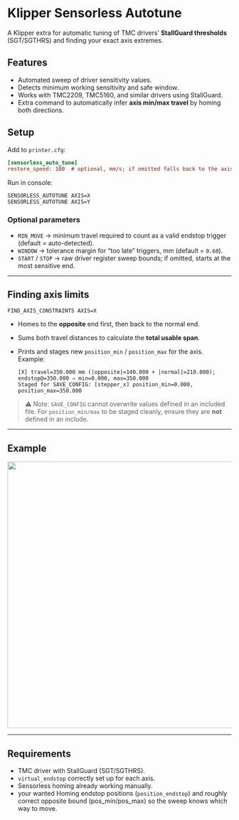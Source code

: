 # Klipper Sensorless Autotune

A Klipper extra for automatic tuning of TMC drivers’ **StallGuard thresholds** (SGT/SGTHRS) and finding your exact axis extremes.

## Features

* Automated sweep of driver sensitivity values.
* Detects minimum working sensitivity and safe window.
* Works with TMC2209, TMC5160, and similar drivers using StallGuard.
* Extra command to automatically infer **axis min/max travel** by homing both directions.

## Setup

Add to `printer.cfg`:

```ini
[sensorless_auto_tune]
restore_speed: 100  # optional, mm/s; if omitted falls back to the axis' homing speed
```

Run in console:

```
SENSORLESS_AUTOTUNE AXIS=X
SENSORLESS_AUTOTUNE AXIS=Y
```

### Optional parameters

* `MIN_MOVE` → minimum travel required to count as a valid endstop trigger (default = auto-detected).
* `WINDOW` → tolerance margin for “too late” triggers, mm (default = `0.60`).
* `START` / `STOP` → raw driver register sweep bounds; if omitted, starts at the most sensitive end.

---

## Finding axis limits

```
FIND_AXIS_CONSTRAINTS AXIS=X
```

* Homes to the **opposite** end first, then back to the normal end.
* Sums both travel distances to calculate the **total usable span**.
* Prints and stages new `position_min` / `position_max` for the axis.
  Example:

  ```
  [X] travel=350.000 mm (|opposite|=140.000 + |normal|=210.000); endstop@=350.000 ⇒ min=0.000, max=350.000
  Staged for SAVE_CONFIG: [stepper_x] position_min=0.000, position_max=350.000
  ```

> ⚠️ Note: `SAVE_CONFIG` cannot overwrite values defined in an included file.
> For `position_min/max` to be staged cleanly, ensure they are **not** defined in an include.

---

## Example

<img src="../media/sensorless_auto_tune-ezgif.com-optimize.gif" width="600">

---

## Requirements

* TMC driver with StallGuard (SGT/SGTHRS).
* `virtual_endstop` correctly set up for each axis.
* Sensorless homing already working manually.
* your wanted Homing endstop positions (`position_endstop`) and roughly correct opposite bound (pos_min/pos_max) so the sweep knows which way to move.
